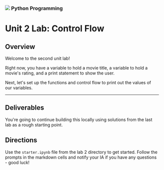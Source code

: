 ### ![](https://ga-dash.s3.amazonaws.com/production/assets/logo-9f88ae6c9c3871690e33280fcf557f33.png) Python Programming

<!---
This assignment was developed by Susi

Questions? Comments?
1. Log an issue to this repo to alert me of a problem.
2. Suggest an edit yourself by forking this repo, making edits, and submitting a pull request with your changes back to our master branch.
3. Hit me up on Slack @susiremondi
--->

# Unit 2 Lab: Control Flow

## Overview
Welcome to the second unit lab!

Right now, you have a variable to hold a movie title, a variable to hold a movie's rating, and a print statement to show the user.

Next, let's set up the functions and control flow to print out the values of our variables.

------------

## Deliverables

You're going to continue building this locally using solutions from the last lab as a rough starting point.

## Directions

Use the `starter.ipynb` file from the lab 2 directory to get started. Follow the prompts in the markdown cells and notify your IA if you have any questions - good luck!
